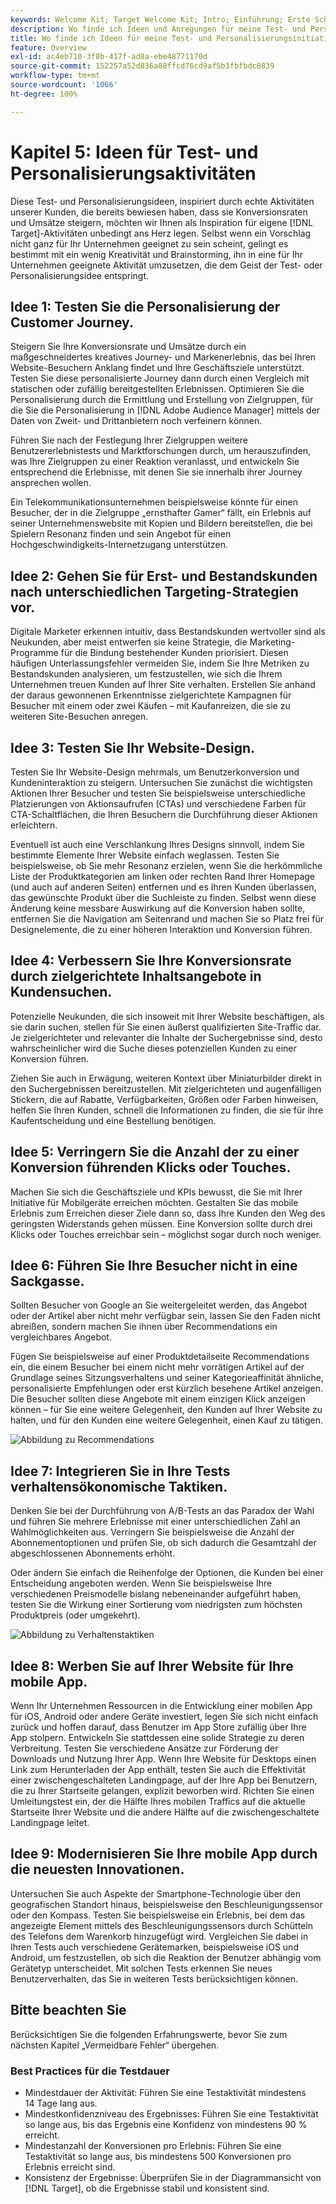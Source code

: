 ```yaml
---
keywords: Welcome Kit; Target Welcome Kit; Intro; Einführung; Erste Schritte
description: Wo finde ich Ideen und Anregungen für meine Test- und Personalisierungsaktivitäten mit Adobe Target?
title: Wo finde ich Ideen für meine Test- und Personalisierungsinitiativen?
feature: Overview
exl-id: ac4eb710-3f8b-417f-ad8a-ebe48771170d
source-git-commit: 152257a52d836a88ffcd76cd9af5b3fbfbdc0839
workflow-type: tm+mt
source-wordcount: '1066'
ht-degree: 100%

---
```


# Kapitel 5: Ideen für Test- und Personalisierungsaktivitäten

Diese Test- und Personalisierungsideen, inspiriert durch echte Aktivitäten unserer Kunden, die bereits bewiesen haben, dass sie Konversionsraten und Umsätze steigern, möchten wir Ihnen als Inspiration für eigene [!DNL Target]-Aktivitäten unbedingt ans Herz legen. Selbst wenn ein Vorschlag nicht ganz für Ihr Unternehmen geeignet zu sein scheint, gelingt es bestimmt mit ein wenig Kreativität und Brainstorming, ihn in eine für Ihr Unternehmen geeignete Aktivität umzusetzen, die dem Geist der Test- oder Personalisierungsidee entspringt.

## Idee 1: Testen Sie die Personalisierung der Customer Journey.

Steigern Sie Ihre Konversionsrate und Umsätze durch ein maßgeschneidertes kreatives Journey- und Markenerlebnis, das bei Ihren Website-Besuchern Anklang findet und Ihre Geschäftsziele unterstützt. Testen Sie diese personalisierte Journey dann durch einen Vergleich mit statischen oder zufällig bereitgestellten Erlebnissen. Optimieren Sie die Personalisierung durch die Ermittlung und Erstellung von Zielgruppen, für die Sie die Personalisierung in [!DNL Adobe Audience Manager] mittels der Daten von Zweit- und Drittanbietern noch verfeinern können.

Führen Sie nach der Festlegung Ihrer Zielgruppen weitere Benutzererlebnistests und Marktforschungen durch, um herauszufinden, was Ihre Zielgruppen zu einer Reaktion veranlasst, und entwickeln Sie entsprechend die Erlebnisse, mit denen Sie sie innerhalb ihrer Journey ansprechen wollen.

Ein Telekommunikationsunternehmen beispielsweise könnte für einen Besucher, der in die Zielgruppe „ernsthafter Gamer“ fällt, ein Erlebnis auf seiner Unternehmenswebsite mit Kopien und Bildern bereitstellen, die bei Spielern Resonanz finden und sein Angebot für einen Hochgeschwindigkeits-Internetzugang unterstützen.

## Idee 2: Gehen Sie für Erst- und Bestandskunden nach unterschiedlichen Targeting-Strategien vor.

Digitale Marketer erkennen intuitiv, dass Bestandskunden wertvoller sind als Neukunden, aber meist entwerfen sie keine Strategie, die Marketing-Programme für die Bindung bestehender Kunden priorisiert. Diesen häufigen Unterlassungsfehler vermeiden Sie, indem Sie Ihre Metriken zu Bestandskunden analysieren, um festzustellen, wie sich die Ihrem Unternehmen treuen Kunden auf Ihrer Site verhalten. Erstellen Sie anhand der daraus gewonnenen Erkenntnisse zielgerichtete Kampagnen für Besucher mit einem oder zwei Käufen – mit Kaufanreizen, die sie zu weiteren Site-Besuchen anregen.

## Idee 3: Testen Sie Ihr Website-Design.

Testen Sie Ihr Website-Design mehrmals, um Benutzerkonversion und Kundeninteraktion zu steigern. Untersuchen Sie zunächst die wichtigsten Aktionen Ihrer Besucher und testen Sie beispielsweise unterschiedliche Platzierungen von Aktionsaufrufen (CTAs) und verschiedene Farben für CTA-Schaltflächen, die Ihren Besuchern die Durchführung dieser Aktionen erleichtern.

Eventuell ist auch eine Verschlankung Ihres Designs sinnvoll, indem Sie bestimmte Elemente Ihrer Website einfach weglassen. Testen Sie beispielsweise, ob Sie mehr Resonanz erzielen, wenn Sie die herkömmliche Liste der Produktkategorien am linken oder rechten Rand Ihrer Homepage (und auch auf anderen Seiten) entfernen und es Ihren Kunden überlassen, das gewünschte Produkt über die Suchleiste zu finden. Selbst wenn diese Änderung keine messbare Auswirkung auf die Konversion haben sollte, entfernen Sie die Navigation am Seitenrand und machen Sie so Platz frei für Designelemente, die zu einer höheren Interaktion und Konversion führen.

## Idee 4: Verbessern Sie Ihre Konversionsrate durch zielgerichtete Inhaltsangebote in Kundensuchen.

Potenzielle Neukunden, die sich insoweit mit Ihrer Website beschäftigen, als sie darin suchen, stellen für Sie einen äußerst qualifizierten Site-Traffic dar. Je zielgerichteter und relevanter die Inhalte der Suchergebnisse sind, desto wahrscheinlicher wird die Suche dieses potenziellen Kunden zu einer Konversion führen.

Ziehen Sie auch in Erwägung, weiteren Kontext über Miniaturbilder direkt in den Suchergebnissen bereitzustellen. Mit zielgerichteten und augenfälligen Stickern, die auf Rabatte, Verfügbarkeiten, Größen oder Farben hinweisen, helfen Sie Ihren Kunden, schnell die Informationen zu finden, die sie für ihre Kaufentscheidung und eine Bestellung benötigen.

## Idee 5: Verringern Sie die Anzahl der zu einer Konversion führenden Klicks oder Touches.

Machen Sie sich die Geschäftsziele und KPIs bewusst, die Sie mit Ihrer Initiative für Mobilgeräte erreichen möchten. Gestalten Sie das mobile Erlebnis zum Erreichen dieser Ziele dann so, dass Ihre Kunden den Weg des geringsten Widerstands gehen müssen. Eine Konversion sollte durch drei Klicks oder Touches erreichbar sein – möglichst sogar durch noch weniger.

## Idee 6: Führen Sie Ihre Besucher nicht in eine Sackgasse.

Sollten Besucher von Google an Sie weitergeleitet werden, das Angebot oder der Artikel aber nicht mehr verfügbar sein, lassen Sie den Faden nicht abreißen, sondern machen Sie ihnen über Recommendations ein vergleichbares Angebot.

Fügen Sie beispielsweise auf einer Produktdetailseite Recommendations ein, die einem Besucher bei einem nicht mehr vorrätigen Artikel auf der Grundlage seines Sitzungsverhaltens und seiner Kategorieaffinität ähnliche, personalisierte Empfehlungen oder erst kürzlich besehene Artikel anzeigen. Die Besucher sollten diese Angebote mit einem einzigen Klick anzeigen können – für Sie eine weitere Gelegenheit, den Kunden auf Ihrer Website zu halten, und für den Kunden eine weitere Gelegenheit, einen Kauf zu tätigen.

![Abbildung zu Recommendations](/help/main/c-intro/assets/recs-illustration.png)

## Idee 7: Integrieren Sie in Ihre Tests verhaltensökonomische Taktiken.

Denken Sie bei der Durchführung von A/B-Tests an das Paradox der Wahl und führen Sie mehrere Erlebnisse mit einer unterschiedlichen Zahl an Wahlmöglichkeiten aus. Verringern Sie beispielsweise die Anzahl der Abonnementoptionen und prüfen Sie, ob sich dadurch die Gesamtzahl der abgeschlossenen Abonnements erhöht.

Oder ändern Sie einfach die Reihenfolge der Optionen, die Kunden bei einer Entscheidung angeboten werden. Wenn Sie beispielsweise Ihre verschiedenen Preismodelle bislang nebeneinander aufgeführt haben, testen Sie die Wirkung einer Sortierung vom niedrigsten zum höchsten Produktpreis (oder umgekehrt).

![Abbildung zu Verhaltenstaktiken](/help/main/c-intro/assets/behavioral.png)

## Idee 8: Werben Sie auf Ihrer Website für Ihre mobile App.

Wenn Ihr Unternehmen Ressourcen in die Entwicklung einer mobilen App für iOS, Android oder andere Geräte investiert, legen Sie sich nicht einfach zurück und hoffen darauf, dass Benutzer im App Store zufällig über Ihre App stolpern. Entwickeln Sie stattdessen eine solide Strategie zu deren Verbreitung. Testen Sie verschiedene Ansätze zur Förderung der Downloads und Nutzung Ihrer App. Wenn Ihre Website für Desktops einen Link zum Herunterladen der App enthält, testen Sie auch die Effektivität einer zwischengeschalteten Landingpage, auf der Ihre App bei Benutzern, die zu Ihrer Startseite gelangen, explizit beworben wird. Richten Sie einen Umleitungstest ein, der die Hälfte Ihres mobilen Traffics auf die aktuelle Startseite Ihrer Website und die andere Hälfte auf die zwischengeschaltete Landingpage leitet.

## Idee 9: Modernisieren Sie Ihre mobile App durch die neuesten Innovationen.

Untersuchen Sie auch Aspekte der Smartphone-Technologie über den geografischen Standort hinaus, beispielsweise den Beschleunigungssensor oder den Kompass. Testen Sie beispielsweise ein Erlebnis, bei dem das angezeigte Element mittels des Beschleunigungssensors durch Schütteln des Telefons dem Warenkorb hinzugefügt wird. Vergleichen Sie dabei in Ihren Tests auch verschiedene Gerätemarken, beispielsweise iOS und Android, um festzustellen, ob sich die Reaktion der Benutzer abhängig vom Gerätetyp unterscheidet. Mit solchen Tests erkennen Sie neues Benutzerverhalten, das Sie in weiteren Tests berücksichtigen können.

## Bitte beachten Sie

Berücksichtigen Sie die folgenden Erfahrungswerte, bevor Sie zum nächsten Kapitel „Vermeidbare Fehler“ übergehen.

### Best Practices für die Testdauer

* Mindestdauer der Aktivität: Führen Sie eine Testaktivität mindestens 14 Tage lang aus.
* Mindestkonfidenzniveau des Ergebnisses: Führen Sie eine Testaktivität so lange aus, bis das Ergebnis eine Konfidenz von mindestens 90 % erreicht.
* Mindestanzahl der Konversionen pro Erlebnis: Führen Sie eine Testaktivität so lange aus, bis mindestens 500 Konversionen pro Erlebnis erreicht sind.
* Konsistenz der Ergebnisse: Überprüfen Sie in der Diagrammansicht von [!DNL Target], ob die Ergebnisse stabil und konsistent sind.
